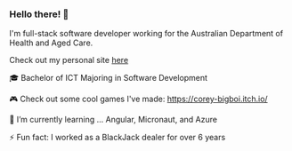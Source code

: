 ### Hello there! 👋
I'm full-stack software developer working for the Australian Department of Health and Aged Care.

Check out my personal site [here](https://coreybigboi.github.io/)

🎓 Bachelor of ICT Majoring in Software Development

🎮 Check out some cool games I've made: https://corey-bigboi.itch.io/ 

🌱 I’m currently learning ... Angular, Micronaut, and Azure 

⚡ Fun fact: I worked as a BlackJack dealer for over 6 years
<!--
**coreybigboi/coreybigboi** is a ✨ _special_ ✨ repository because its `README.md` (this file) appears on your GitHub profile.

Here are some ideas to get you started:

- 🔭 I’m currently working on ...
- 🌱 I’m currently learning ...
- 👯 I’m looking to collaborate on ...
- 🤔 I’m looking for help with ...
- 💬 Ask me about ...
- 📫 How to reach me: ...
- 😄 Pronouns: ...
- ⚡ Fun fact: ...
-->
